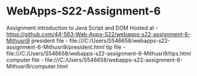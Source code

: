 # WebApps-S22-Assignment-6
Assignment introduction to Java Script and DOM
Hosted at - https://github.com/44-563-Web-Apps-S22/webapps-s22-assignment-6-Mithusri9
president file - file:///C:/Users/S546658/webapps-s22-assignment-6-Mithusri9/president.html
tip file - file:///C:/Users/S546658/webapps-s22-assignment-6-Mithusri9/tips.html
computer file - file:///C:/Users/S546658/webapps-s22-assignment-6-Mithusri9/computer.html